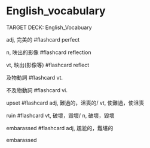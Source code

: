 # English_vocabulary

TARGET DECK: English_Vocabuary

adj, 完美的 #flashcard 
perfect 
<!--ID: 1630672350305-->

n, 映出的影像 #flashcard 
reflection
<!--ID: 1630672355138-->

vt, 映出(影像等) #flashcard 
reflect 
<!--ID: 1630672355190-->

及物動詞 #flashcard 
vt. 
<!--ID: 1630672355194-->

不及物動詞 #flashcard 
vi. 
<!--ID: 1630672355198-->

upset #flashcard 
adj, 難過的，沮喪的/
vt, 使難過，使沮喪
<!--ID: 1630672355201-->

ruin #flashcard 
vt, 破壞，毀壞/
n, 破壞，毀壞
<!--ID: 1630672409540-->

embarassed #flashcard 
adj, 尷尬的，難堪的

embarassed


